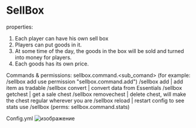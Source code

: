 # SellBox
properties:
1. Each player can have his own sell box
2. Players can put goods in it.
3. At some time of the day, the goods in the box will be sold and turned into money for players.
4. Each goods has its own price.

Commands & permissions:
sellbox.command.<sub_comand> (for example: /sellbox add use permission "sellbox.command.add")
/sellbox add <price> <flags> | add item as tradable
/sellbox convert | convert data from Essentials
/sellbox getchest | get a sale chest
/sellbox removechest | delete chest, will make the chest regular wherever you are
/sellbox reload | restart config
to see stats use /sellbox (perms: sellbox.command.stats)
  
  
  
Config.yml
![изображение](https://user-images.githubusercontent.com/74442571/137111310-aa69af66-ed7f-4804-8966-bf2fc9c78091.png)
